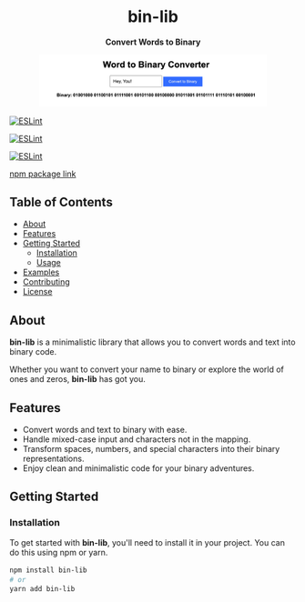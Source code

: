 <h1 align="center">bin-lib</h1>
<p align="center">
  <strong>Convert Words to Binary</strong>
</p>

<p align="center">
  <img src="lib.png" alt="Binary Code" width="400">
</p>

[<img src="https://img.shields.io/badge/ESLint-Passed-brightgreen" alt="ESLint">](https://www.npmjs.com/package/@sharshar/word-to-bin-lib)

[<img src="https://img.shields.io/badge/npm-v1.1.1-blue" alt="ESLint">](https://www.npmjs.com/package/@sharshar/word-to-bin-lib)

[<img src="https://img.shields.io/badge/license-ISC-blue" alt="ESLint">](https://www.npmjs.com/package/@sharshar/word-to-bin-lib)

[npm package link](https://www.npmjs.com/package/@sharshar/word-to-bin-lib)

## Table of Contents

- [About](#about)
- [Features](#features)
- [Getting Started](#getting-started)
  - [Installation](#installation)
  - [Usage](#usage)
- [Examples](#examples)
- [Contributing](#contributing)
- [License](#license)

## About

**bin-lib** is a minimalistic library that allows you to convert words and text into binary code. 

Whether you want to convert your name to binary or explore the world of ones and zeros, **bin-lib** has got you.

## Features

- Convert words and text to binary with ease.
- Handle mixed-case input and characters not in the mapping.
- Transform spaces, numbers, and special characters into their binary representations.
- Enjoy clean and minimalistic code for your binary adventures.

## Getting Started

### Installation

To get started with **bin-lib**, you'll need to install it in your project. You can do this using npm or yarn.

```bash
npm install bin-lib
# or
yarn add bin-lib
